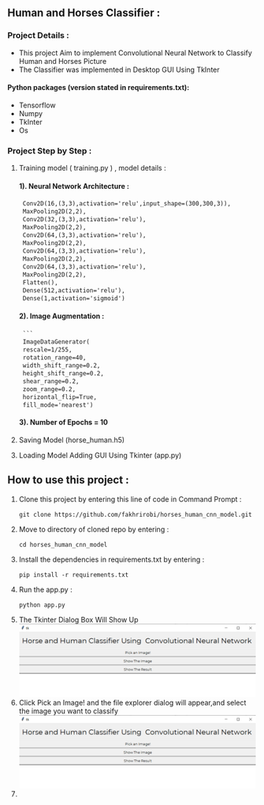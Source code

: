 ## Human and Horses Classifier : 
### Project Details : 
* This project Aim to implement Convolutional Neural Network to Classify Human and Horses Picture 
* The Classifier was implemented in Desktop GUI Using TkInter 


#### Python packages (version stated in requirements.txt):
* Tensorflow 
* Numpy 
* TkInter
* Os


### Project Step by Step : 


1. Training model ( training.py ) , model details : 
    #### 1). Neural Network Architecture :         
        Conv2D(16,(3,3),activation='relu',input_shape=(300,300,3)),
        MaxPooling2D(2,2),
        Conv2D(32,(3,3),activation='relu'),
        MaxPooling2D(2,2),
        Conv2D(64,(3,3),activation='relu'),
        MaxPooling2D(2,2),
        Conv2D(64,(3,3),activation='relu'),
        MaxPooling2D(2,2),
        Conv2D(64,(3,3),activation='relu'),
        MaxPooling2D(2,2),
        Flatten(),
        Dense(512,activation='relu'),
        Dense(1,activation='sigmoid')
    #### 2). Image Augmentation : 
        ```
        ImageDataGenerator(
        rescale=1/255,
        rotation_range=40,
        width_shift_range=0.2,
        height_shift_range=0.2,
        shear_range=0.2,
        zoom_range=0.2,
        horizontal_flip=True,
        fill_mode='nearest')

     #### 3). Number of Epochs = 10 


2. Saving Model (horse_human.h5)
   
3. Loading Model Adding GUI Using Tkinter (app.py) 


## How to use this project : 

1. Clone this project by entering this line of code in Command Prompt : 
   ```
   git clone https://github.com/fakhrirobi/horses_human_cnn_model.git
   ```
2. Move to directory of cloned repo by entering : 
   ```
   cd horses_human_cnn_model
   ```
3. Install the dependencies in requirements.txt by entering : 
   ```
   pip install -r requirements.txt
   ```
4. Run the app.py : 
   ```
   python app.py
   ```
5. The Tkinter Dialog Box Will Show Up 
   ![Tkiner Dialog Box](assets\tkinter_display.png)
6. Click Pick an Image! and the file explorer dialog will appear,and select the image you want to classify
   ![Tkiner Dialog Box](assets\tkinter_display.png)
7. 





